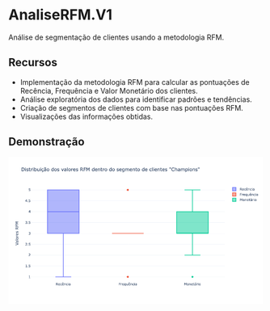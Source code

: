 # AnaliseRFM.V1
Análise de segmentação de clientes usando a metodologia RFM.

## Recursos

- Implementação da metodologia RFM para calcular as pontuações de Recência, Frequência e Valor Monetário dos clientes.
- Análise exploratória dos dados para identificar padrões e tendências.
- Criação de segmentos de clientes com base nas pontuações RFM.
- Visualizações das informações obtidas.

## Demonstração

![Exemplo de Visualização](images/dist_rfm_campeoes.png)
